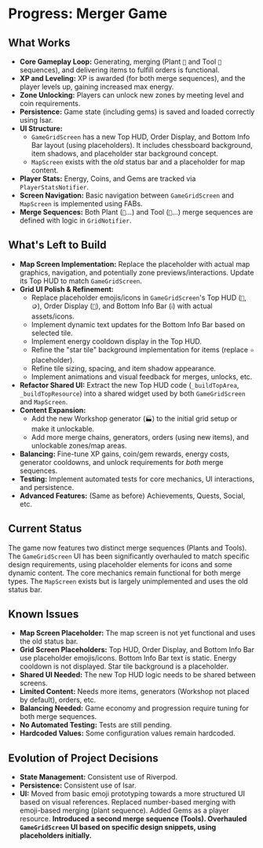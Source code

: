 # Progress: Merger Game

## What Works

*   **Core Gameplay Loop:** Generating, merging (Plant `🌱` and Tool `🔧` sequences), and delivering items to fulfill orders is functional.
*   **XP and Leveling:** XP is awarded (for both merge sequences), and the player levels up, gaining increased max energy.
*   **Zone Unlocking:** Players can unlock new zones by meeting level and coin requirements.
*   **Persistence:** Game state (including gems) is saved and loaded correctly using Isar.
*   **UI Structure:**
    *   `GameGridScreen` has a new Top HUD, Order Display, and Bottom Info Bar layout (using placeholders). It includes chessboard background, item shadows, and placeholder star background concept.
    *   `MapScreen` exists with the *old* status bar and a placeholder for map content.
*   **Player Stats:** Energy, Coins, and Gems are tracked via `PlayerStatsNotifier`.
*   **Screen Navigation:** Basic navigation between `GameGridScreen` and `MapScreen` is implemented using FABs.
*   **Merge Sequences:** Both Plant (`🌱`...) and Tool (`🔧`...) merge sequences are defined with logic in `GridNotifier`.

## What's Left to Build

*   **Map Screen Implementation:** Replace the placeholder with actual map graphics, navigation, and potentially zone previews/interactions. Update its Top HUD to match `GameGridScreen`.
*   **Grid UI Polish & Refinement:**
    *   Replace placeholder emojis/icons in `GameGridScreen`'s Top HUD (`👤`, `🪙`), Order Display (`🧑`), and Bottom Info Bar (`ℹ️`) with actual assets/icons.
    *   Implement dynamic text updates for the Bottom Info Bar based on selected tile.
    *   Implement energy cooldown display in the Top HUD.
    *   Refine the "star tile" background implementation for items (replace `⭐` placeholder).
    *   Refine tile sizing, spacing, and item shadow appearance.
    *   Implement animations and visual feedback for merges, unlocks, etc.
*   **Refactor Shared UI:** Extract the new Top HUD code (`_buildTopArea`, `_buildTopResource`) into a shared widget used by both `GameGridScreen` and `MapScreen`.
*   **Content Expansion:**
    *   Add the new Workshop generator (`🏭`) to the initial grid setup or make it unlockable.
    *   Add more merge chains, generators, orders (using new items), and unlockable zones/map areas.
*   **Balancing:** Fine-tune XP gains, coin/gem rewards, energy costs, generator cooldowns, and unlock requirements for *both* merge sequences.
*   **Testing:** Implement automated tests for core mechanics, UI interactions, and persistence.
*   **Advanced Features:** (Same as before) Achievements, Quests, Social, etc.

## Current Status

The game now features two distinct merge sequences (Plants and Tools). The `GameGridScreen` UI has been significantly overhauled to match specific design requirements, using placeholder elements for icons and some dynamic content. The core mechanics remain functional for both merge types. The `MapScreen` exists but is largely unimplemented and uses the old status bar.

## Known Issues

*   **Map Screen Placeholder:** The map screen is not yet functional and uses the old status bar.
*   **Grid Screen Placeholders:** Top HUD, Order Display, and Bottom Info Bar use placeholder emojis/icons. Bottom Info Bar text is static. Energy cooldown is not displayed. Star tile background is a placeholder.
*   **Shared UI Needed:** The new Top HUD logic needs to be shared between screens.
*   **Limited Content:** Needs more items, generators (Workshop not placed by default), orders, etc.
*   **Balancing Needed:** Game economy and progression require tuning for both merge sequences.
*   **No Automated Testing:** Tests are still pending.
*   **Hardcoded Values:** Some configuration values remain hardcoded.

## Evolution of Project Decisions

*   **State Management:** Consistent use of Riverpod.
*   **Persistence:** Consistent use of Isar.
*   **UI:** Moved from basic emoji prototyping towards a more structured UI based on visual references. Replaced number-based merging with emoji-based merging (plant sequence). Added Gems as a player resource. **Introduced a second merge sequence (Tools). Overhauled `GameGridScreen` UI based on specific design snippets, using placeholders initially.**
